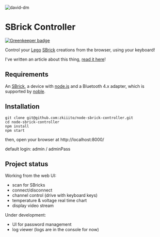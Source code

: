 ![david-dm](https://david-dm.org/zkiiito/node-sbrick-controller.svg)

# SBrick Controller

[![Greenkeeper badge](https://badges.greenkeeper.io/zkiiito/node-sbrick-controller.svg)](https://greenkeeper.io/)

Control your [Lego](https://lego.com) [SBrick](https://www.sbrick.com/) creations from the browser, using your keyboard!

I've written an article about this thing, [read it here](https://community.risingstack.com/node-js-iot-project-home-explorer-rover-with-lego-sbrick-raspberry-pi/)!

## Requirements
An [SBrick](https://sbrickstore.com/), a device with [node.js](https://nodejs.org/)  and a Bluetooth 4.x adapter, which is supported by [noble](https://github.com/sandeepmistry/noble#prerequisites).

## Installation
```
git clone git@github.com:zkiiito/node-sbrick-controller.git
cd node-sbrick-controller
npm install
npm start
```
then, open your browser at http://localhost:8000/

default login: admin / adminPass

## Project status
Working from the web UI:
* scan for SBricks
* connect/disconnect
* channel control (drive with keyboard keys)
* temperature & voltage real time chart
* display video stream

Under development:
* UI for password management
* log viewer (logs are in the console for now)

